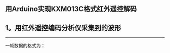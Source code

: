 用Arduino实现KXM013C格式红外遥控解码
--------------------------------
1。用红外遥控编码分析仪采集到的波形
-------------------------------
------------------------------
一帧数据的格式为：
